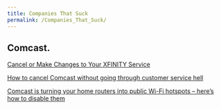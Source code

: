 ```yaml
---
title: Companies That Suck
permalink: /Companies_That_Suck/
---
```


Comcast.
--------

[Cancel or Make Changes to Your XFINITY Service](http://customer.comcast.com/help-and-support/internet/cancel-my-xfinity-services)

[How to cancel Comcast without going through customer service hell](http://bgr.com/2014/08/04/how-to-cancel-comcast-service/)

[Comcast is turning your home routers into public Wi-Fi hotspots – here’s how to disable them](http://bgr.com/2014/06/11/how-to-disable-comcast-xfinity-wi-fi-hotspot/)